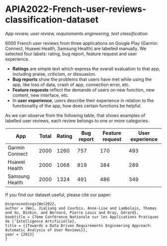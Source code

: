 # APIA2022-French-user-reviews-classification-dataset

*App review, user review, requirements engineering, text classification*

6000 French user reviews from three applications on Google Play (Garmin Connect, Huawei Health, Samsung Health) are labelled manually. We selected four labels: rating, bug report, feature request and user experience.

* **Ratings** are simple text which express the overall evaluation to that app, including praise, criticism, or dissuasion.
* **Bug reports** show the problems that users have met while using the app, like loss of data, crash of app, connection error, etc.
* **Feature requests** reflect the demande of users on new function, new content, new interface, etc.
* In **user experience**, users describe their experience in relation to the functionality of the app, how does certain functions be helpful.

As we can observe from the following table, that shows examples of labelled user reviews, each review belongs to one or more categories.


| App            | Total | Rating | Bug report | Feature request | User experience |
| -------------- | ----- | ------ | ---------- | --------------- | --------------- |
| Garmin Connect | 2000  | 1260   | 757        | 170             | 493             |
| Huawei Health  | 2000  | 1068   | 819        | 384             | 289             |
| Samsung Health | 2000  | 1324   | 491        | 486             | 349             |



If you find our dataset useful, please cite our paper:


```
@inproceedings{Wei2022,
author = {Wei, Jialiang and Courbis, Anne-Lise and Lambolais, Thomas and Xu, Binbin, and Bernard, Pierre Louis and Dray, Gérard},
booktitle = {7ème Conférence Nationale sur les Applications Pratiques de l’Intelligence Artificielle},
title = {{Towards a Data Driven Requirements Engineering Approach: Automatic Analysis of User Reviews}},
year = {2022}
}
```
